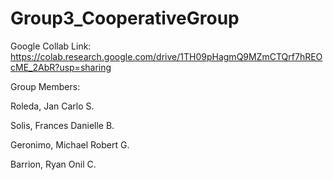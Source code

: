 # Group3_CooperativeGroup
Google Collab Link: https://colab.research.google.com/drive/1TH09pHagmQ9MZmCTQrf7hREOcME_2AbR?usp=sharing
<p>
Group Members:
  <p>
Roleda, Jan Carlo S.
  <p>
Solis, Frances Danielle B.
   <p>
Geronimo, Michael Robert G.
   <p>
Barrion, Ryan Onil C.
